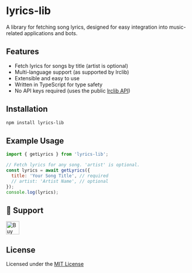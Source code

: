 # lyrics-lib

A library for fetching song lyrics, designed for easy integration into music-related applications and bots.

## Features
- Fetch lyrics for songs by title (artist is optional)
- Multi-language support (as supported by lrclib)
- Extensible and easy to use
- Written in TypeScript for type safety
- No API keys required (uses the public [lrclib API](https://lrclib.net/))

## Installation
```sh
npm install lyrics-lib
```

## Example Usage
```js
import { getLyrics } from 'lyrics-lib';

// Fetch lyrics for any song. 'artist' is optional.
const lyrics = await getLyrics({
  title: 'Your Song Title', // required
  // artist: 'Artist Name', // optional
});
console.log(lyrics);
```

## 💖 Support
<a href='https://ko-fi.com/M4M51EXUAL' target='_blank'><img height='36' style='border:0px;height:36px;' src='https://storage.ko-fi.com/cdn/kofi3.png?v=6' border='0' alt='Buy Me a Coffee at ko-fi.com' /></a>

## License
Licensed under the [MIT License](LICENSE)

